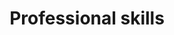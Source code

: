 ---
title: Professional skills
description: Articles and instructions will help you understand the equipment and upgrade the professional skills that managers and specialists need to stay in demand in an ever-changing market and growing competition.
---